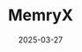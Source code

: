 ---  
layout: startup_page  
title: "MemryX"  
id: "memryx.com"  
permalink: "/memryxmemryx.com03272025/"  
website: "https://www.memryx.com"  
funding_round: "Series B"  
funding_amount: "$44M"  
investors: "HarbourVest, M Ventures, eLab Ventures, Motus Ventures, Arm IoT Fund"  
about: "MemryX is a fabless semiconductor company designing edge AI processing solutions using proprietary compute-at-memory technology and dataflow architecture. Their MX3 accelerator chip offers high performance and accuracy with low power consumption, serving various industries including transportation, IoT, and industrial applications. The company also boasts a robust software stack supporting dozens of customers."  
markets: "Semiconductors, AI, Edge Computing"  
hq: "Ann Arbor, Michigan, United States"  
founded_year: "2019"  
linkedin: "https://www.linkedin.com/company/memryx-inc"  
twitter: "https://twitter.com/memryxinc"  
instagram: ""  
facebook: ""  
crunchbase: "https://www.crunchbase.com/organization/memryx"  
pitchbook: "https://pitchbook.com/profiles/company/268077-52"  

date_display: "27-Mar-2025"  
date: "2025-03-27"

# SEO Optimization  
meta_title: "MemryX - Series B Funding ($44M)"  
meta_description: "MemryX, MemryX is a fabless semiconductor company designing edge AI processing solutions using proprietary compute-at-memory technology and dataflow architect..."  
meta_keywords: "MemryX, Semiconductors, AI, Edge Computing, Series B funding"  
canonical_url: "https://startup.projectstartups.com/memryxmemryx.com03272025/"  
---